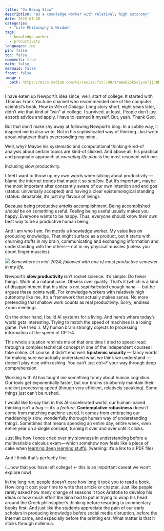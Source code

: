 ```yaml
---
title: "On Being Slow"
description: "as a knowledge worker with relatively high autonomy"
date: 2025-01-28
categories:
  - "Life Philosophy & Wisdom"
tags:
  - knowledge worker
  - productivity
languages: 🇬🇧
pin: false
toc: false
comments: true
math: false
mermaid: false
front: false
image :
  path: https://miro.medium.com/v2/resize:fit:798/1*a6wb26k5ojyunTjjJQMtBg.jpeg
---
```


I have eaten up Newport’s idea since, well, start of college. It started with Thomas Frank Youtube channel who recommended one of the computer scientist’s book, *How to Win at College*. Long story short, eight years later, I didn’t *win* that kind of “win” at college. I survived, at least. People don’t just absorb advice and apply. I have to learned it myself. But, yeah. Thank God.

But that don’t make shy away at following Newport’s blog. In a subtle way, it inspired me to also write. Not in his sophisticated way of thinking. Just write about whatever that’s overcrowding my mind.

Well, why? Maybe his systematic and computational thinking-kind-of analysis about certain topics are kind-of clicked. And above all, his practical and pragmatic approach at *executing life plan* is the most resonant with me.

Including slow productivity.

I feel I want to throw up my own words when talking about productivity — blame the internet trends that made it so *shallow*. But it’s important, maybe the most important after constantly aware of our own intention and end goal (status: universally accepted) and having a clear epistemological standing (status: debatable, it’s just my flavour of living).

Because being productive *entails* accomplishment. Being accomplished *should* be on something useful. Feeling being useful usually makes you happy. Everyone wants to be happy. Thus, everyone should know *their own* best way to be a productive human being.

And I am who I am. I’m mostly a knowledge worker. My value lies on producing knowledge. That might surface as a product, but it starts with churning stuffs in my brain, communicating and exchanging information and understanding with the others— not in my physical muscles (unless you count finger muscles).

![](https://miro.medium.com/v2/resize:fit:798/1*a6wb26k5ojyunTjjJQMtBg.jpeg)
_Somewhere in mid-2024, followed with one of most productive semester in my life._

Newport’s **slow productivity** isn’t rocket science. It’s simple. Do fewer things. Work at a natural pace. Obsess over quality. That’s it (which is a kind of disappointment that his idea is not *sophisticated* enough haha — but he argues these points well). For knowledge workers with relatively high autonomy like me, it’s a framework that actually makes sense. No more pretending that shallow work counts as real productivity. Sorry, endless Zoom meetings.

On the other hand, I build AI systems for a living. And here’s where today’s world gets interesting. Trying to match the speed of machines is a losing game. I’ve tried :/. My human brain strongly objects to processing information at the speed of GPT-4.

This whole situation reminds me of that one time I tried to speed-read through a complex technical concept in one of the independent courses I take online. Of course, it didn’t end well. **Epistemic security** — fancy words for making sure we actually understand what we think we understand — doesn’t play nice with rushing. You can’t just ctrl+F your way through deep comprehension.

Working with AI has taught me something funny about human cognition. Our tools get exponentially faster, but our brains stubbornly maintain their ancient processing speed (though very efficient, relatively speaking). Some things just can’t be rushed.

I would like to say that in this AI-accelerated world, our human-paced thinking isn’t a *bug* — it’s a *feature*. **Contemplative robustness** doesn’t come from matching machine speed. It comes from embracing our maddeningly slow, wonderfully thorough human way of understanding things. Sometimes that means spending an entire day, entire week, even entire year on a single concept, turning it over and over until it clicks.

Just like how I once cried over my slowness in understanding before a multivariable calculus exam — which somehow now feels like a piece of cake when [learning deep learning stuffs](https://fiddien.com/assets/pdf/slides/2023-Indonesia_AI-Mathematics_in_Deep_Learning_Backward_Pass.pdf). (warning: it’s a link to a PDF file)

And I think that’s perfectly fine.

(…now that you have left college! ← this is an important caveat we won’t explore now)

In the long run, people doesn’t care how long it took you to read a book. How long it cost your time to write that article or chapter. Just like people rarely asked how many change of seasons it took Aristotle to develop his ideas or how much effort Ibn Sina had to put in trying to wrap his head around the Greek philosopher’s thinking before resorting to commentary books first. And just like the students appreciate the pain of our early scholars in producing knowledge before social media disruption, before the internet came, and especially before the printing era. What matter is that it sticks through millennia.